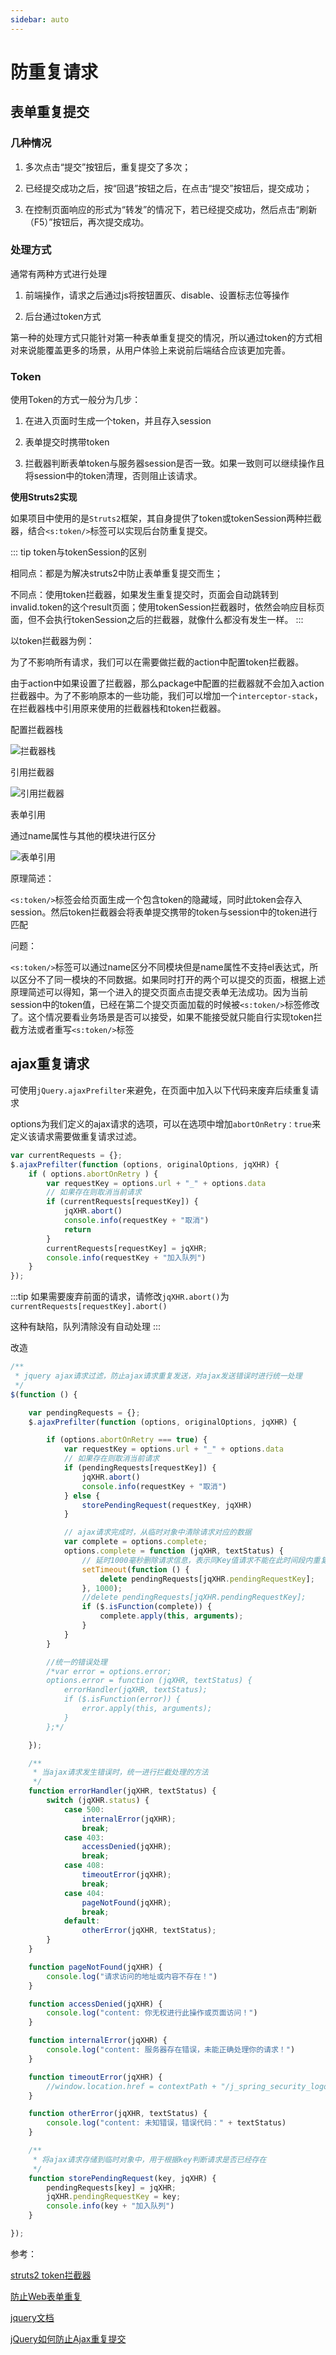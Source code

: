 ```yaml
---
sidebar: auto
---
```


# 防重复请求

## 表单重复提交

### 几种情况

1. 多次点击“提交”按钮后，重复提交了多次；

2. 已经提交成功之后，按“回退”按钮之后，在点击“提交”按钮后，提交成功；

3. 在控制页面响应的形式为“转发”的情况下，若已经提交成功，然后点击“刷新（F5）”按钮后，再次提交成功。

### 处理方式

通常有两种方式进行处理

1. 前端操作，请求之后通过js将按钮置灰、disable、设置标志位等操作

2. 后台通过token方式

第一种的处理方式只能针对第一种表单重复提交的情况，所以通过token的方式相对来说能覆盖更多的场景，从用户体验上来说前后端结合应该更加完善。

### Token

使用Token的方式一般分为几步：

1. 在进入页面时生成一个token，并且存入session

2. 表单提交时携带token

3. 拦截器判断表单token与服务器session是否一致。如果一致则可以继续操作且将session中的token清理，否则阻止该请求。

**使用Struts2实现**

如果项目中使用的是`Struts2`框架，其自身提供了token或tokenSession两种拦截器，结合`<s:token/>`标签可以实现后台防重复提交。

::: tip
token与tokenSession的区别

相同点：都是为解决struts2中防止表单重复提交而生；

不同点：使用token拦截器，如果发生重复提交时，页面会自动跳转到invalid.token的这个result页面；使用tokenSession拦截器时，依然会响应目标页面，但不会执行tokenSession之后的拦截器，就像什么都没有发生一样。
:::

以token拦截器为例：

为了不影响所有请求，我们可以在需要做拦截的action中配置token拦截器。

由于action中如果设置了拦截器，那么package中配置的拦截器就不会加入action拦截器中。为了不影响原本的一些功能，我们可以增加一个`interceptor-stack`，在拦截器栈中引用原来使用的拦截器栈和token拦截器。

配置拦截器栈

![拦截器栈](images/img.png)

引用拦截器

![引用拦截器](images/img_1.png)

表单引用

通过name属性与其他的模块进行区分

![表单引用](images/img_2.png)

原理简述：

`<s:token/>`标签会给页面生成一个包含token的隐藏域，同时此token会存入session。然后token拦截器会将表单提交携带的token与session中的token进行匹配

问题：

`<s:token/>`标签可以通过name区分不同模块但是name属性不支持el表达式，所以区分不了同一模块的不同数据。如果同时打开的两个可以提交的页面，根据上述原理简述可以得知，第一个进入的提交页面点击提交表单无法成功。因为当前session中的token值，已经在第二个提交页面加载的时候被`<s:token/>`标签修改了。这个情况要看业务场景是否可以接受，如果不能接受就只能自行实现token拦截方法或者重写`<s:token/>`标签

## ajax重复请求

可使用`jQuery.ajaxPrefilter`来避免，在页面中加入以下代码来废弃后续重复请求

options为我们定义的ajax请求的选项，可以在选项中增加`abortOnRetry：true`来定义该请求需要做重复请求过滤。

~~~ javascript
var currentRequests = {};
$.ajaxPrefilter(function (options, originalOptions, jqXHR) {
	if ( options.abortOnRetry ) {
		var requestKey = options.url + "_" + options.data
		// 如果存在则取消当前请求
		if (currentRequests[requestKey]) {
			jqXHR.abort()
			console.info(requestKey + "取消")
			return
		}
		currentRequests[requestKey] = jqXHR;
		console.info(requestKey + "加入队列")
	}
});
~~~

:::tip
如果需要废弃前面的请求，请修改`jqXHR.abort()`为`currentRequests[requestKey].abort()`

这种有缺陷，队列清除没有自动处理
:::

改造

~~~ javascript
/**
 * jquery ajax请求过滤，防止ajax请求重复发送，对ajax发送错误时进行统一处理
 */
$(function () {

	var pendingRequests = {};
	$.ajaxPrefilter(function (options, originalOptions, jqXHR) {

		if (options.abortOnRetry === true) {
			var requestKey = options.url + "_" + options.data
			// 如果存在则取消当前请求
			if (pendingRequests[requestKey]) {
				jqXHR.abort()
				console.info(requestKey + "取消")
			} else {
				storePendingRequest(requestKey, jqXHR)
			}

			// ajax请求完成时，从临时对象中清除请求对应的数据
			var complete = options.complete;
			options.complete = function (jqXHR, textStatus) {
				// 延时1000毫秒删除请求信息，表示同Key值请求不能在此时间段内重复提交
				setTimeout(function () {
					delete pendingRequests[jqXHR.pendingRequestKey];
				}, 1000);
				//delete pendingRequests[jqXHR.pendingRequestKey];
				if ($.isFunction(complete)) {
					complete.apply(this, arguments);
				}
			}
		}

		//统一的错误处理
		/*var error = options.error;
		options.error = function (jqXHR, textStatus) {
			errorHandler(jqXHR, textStatus);
			if ($.isFunction(error)) {
				error.apply(this, arguments);
			}
		};*/

	});

	/**
	 * 当ajax请求发生错误时，统一进行拦截处理的方法
	 */
	function errorHandler(jqXHR, textStatus) {
		switch (jqXHR.status) {
			case 500:
				internalError(jqXHR);
				break;
			case 403:
				accessDenied(jqXHR);
				break;
			case 408:
				timeoutError(jqXHR);
				break;
			case 404:
				pageNotFound(jqXHR);
				break;
			default:
				otherError(jqXHR, textStatus);
		}
	}

	function pageNotFound(jqXHR) {
		console.log("请求访问的地址或内容不存在！")
	}

	function accessDenied(jqXHR) {
		console.log("content: 你无权进行此操作或页面访问！")
	}

	function internalError(jqXHR) {
		console.log("content: 服务器存在错误，未能正确处理你的请求！")
	}

	function timeoutError(jqXHR) {
		//window.location.href = contextPath + "/j_spring_security_logout";
	}

	function otherError(jqXHR, textStatus) {
		console.log("content: 未知错误，错误代码：" + textStatus)
	}

	/**
	 * 将ajax请求存储到临时对象中，用于根据key判断请求是否已经存在
	 */
	function storePendingRequest(key, jqXHR) {
		pendingRequests[key] = jqXHR;
		jqXHR.pendingRequestKey = key;
		console.info(key + "加入队列")
	}

});


~~~







参考：

[struts2 token拦截器](https://www.cnblogs.com/yy3b2007com/p/6699185.html)

[防止Web表单重复](https://cloud.tencent.com/developer/article/1504267)

[jquery文档](https://jquery.cuishifeng.cn/jQuery.ajaxPrefilter.html)

[jQuery如何防止Ajax重复提交](https://www.jb51.net/article/94784.htm)